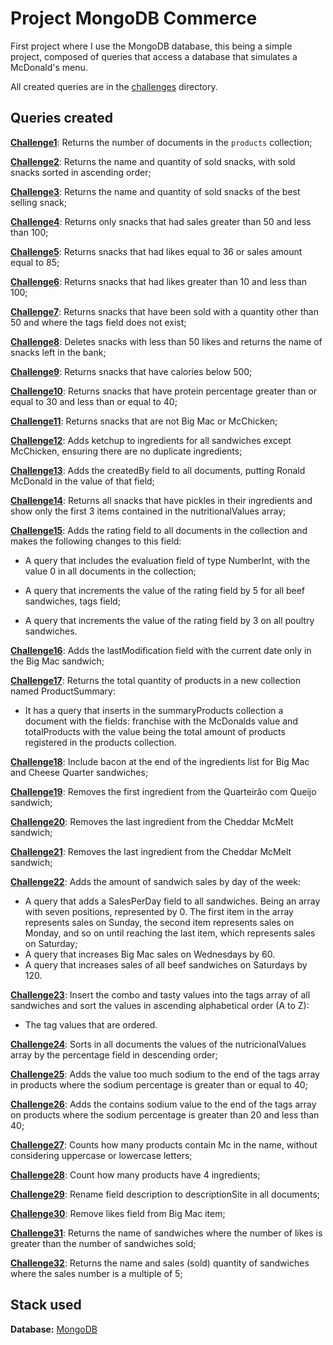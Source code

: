 # Project MongoDB Commerce

First project where I use the MongoDB database, this being a simple project, composed of queries that access a database that simulates a McDonald's menu.

All created queries are in the [challenges](./challenges/) directory.

## Queries created

[**Challenge1**](./challenges/challenge1.js): Returns the number of documents in the `products` collection;

[**Challenge2**](./challenges/challenge2.js): Returns the name and quantity of sold snacks, with sold snacks sorted in ascending order;

[**Challenge3**](./challenges/challenge3.js): Returns the name and quantity of sold snacks of the best selling snack;

[**Challenge4**](./challenges/challenge4.js): Returns only snacks that had sales greater than 50 and less than 100;

[**Challenge5**](./challenges/challenge5.js): Returns snacks that had likes equal to 36 or sales amount equal to 85;

[**Challenge6**](./challenges/challenge6.js): Returns snacks that had likes greater than 10 and less than 100;

[**Challenge7**](./challenges/challenge7.js): Returns snacks that have been sold with a quantity other than 50 and where the tags field does not exist;
 
[**Challenge8**](./challenges/challenge8.js): Deletes snacks with less than 50 likes and returns the name of snacks left in the bank;

[**Challenge9**](./challenges/challenge9.js): Returns snacks that have calories below 500;

[**Challenge10**](./challenges/challenge10.js): Returns snacks that have protein percentage greater than or equal to 30 and less than or equal to 40;

[**Challenge11**](./challenges/challenge11.js): Returns snacks that are not Big Mac or McChicken;

[**Challenge12**](./challenges/challenge12.js): Adds ketchup to ingredients for all sandwiches except McChicken, ensuring there are no duplicate ingredients;

[**Challenge13**](./challenges/challenge13.js): Adds the createdBy field to all documents, putting Ronald McDonald in the value of that field;

[**Challenge14**](./challenges/challenge14.js): Returns all snacks that have pickles in their ingredients and show only the first 3 items contained in the nutritionalValues array;

[**Challenge15**](./challenges/challenge15.js): Adds the rating field to all documents in the collection and makes the following changes to this field:

- A query that includes the evaluation field of type NumberInt, with the value 0 in all documents in the collection;

- A query that increments the value of the rating field by 5 for all beef sandwiches, tags field;

- A query that increments the value of the rating field by 3 on all poultry sandwiches.

[**Challenge16**](./challenges/challenge16.js): Adds the lastModification field with the current date only in the Big Mac sandwich;

[**Challenge17**](./challenges/challenge17.js): Returns the total quantity of products in a new collection named ProductSummary: 
- It has a query that inserts in the summaryProducts collection a document with the fields: franchise with the McDonalds value and totalProducts with the value being the total amount of products registered in the products collection.

[**Challenge18**](./challenges/challenge18.js): Include bacon at the end of the ingredients list for Big Mac and Cheese Quarter sandwiches;

[**Challenge19**](./challenges/challenge19.js): Removes the first ingredient from the Quarteirão com Queijo sandwich;

[**Challenge20**](./challenges/challenge20.js): Removes the last ingredient from the Cheddar McMelt sandwich;

[**Challenge21**](./challenges/challenge21.js): Removes the last ingredient from the Cheddar McMelt sandwich;

[**Challenge22**](./challenges/challenge22.js): Adds the amount of sandwich sales by day of the week:
- A query that adds a SalesPerDay field to all sandwiches. Being an array with seven positions, represented by 0. The first item in the array represents sales on Sunday, the second item represents sales on Monday, and so on until reaching the last item, which represents sales on Saturday;
- A query that increases Big Mac sales on Wednesdays by 60.
- A query that increases sales of all beef sandwiches on Saturdays by 120.

[**Challenge23**](./challenges/challenge23.js): Insert the combo and tasty values into the tags array of all sandwiches and sort the values in ascending alphabetical order (A to Z):
- The tag values that are ordered.

[**Challenge24**](./challenges/challenge24.js): Sorts in all documents the values of the nutricionalValues array by the percentage field in descending order;

[**Challenge25**](./challenges/challenge25.js): Adds the value too much sodium to the end of the tags array in products where the sodium percentage is greater than or equal to 40;

[**Challenge26**](./challenges/challenge26.js): Adds the contains sodium value to the end of the tags array on products where the sodium percentage is greater than 20 and less than 40;

[**Challenge27**](./challenges/challenge27.js): Counts how many products contain Mc in the name, without considering uppercase or lowercase letters;

[**Challenge28**](./challenges/challenge28.js): Count how many products have 4 ingredients;

[**Challenge29**](./challenges/challenge29.js): Rename field description to descriptionSite in all documents;

[**Challenge30**](./challenges/challenge30.js): Remove likes field from Big Mac item;

[**Challenge31**](./challenges/challenge31.js): Returns the name of sandwiches where the number of likes is greater than the number of sandwiches sold;

[**Challenge32**](./challenges/challenge32.js): Returns the name and sales (sold) quantity of sandwiches where the sales number is a multiple of 5;

## Stack used

**Database:** [MongoDB](https://www.mongodb.com/)


